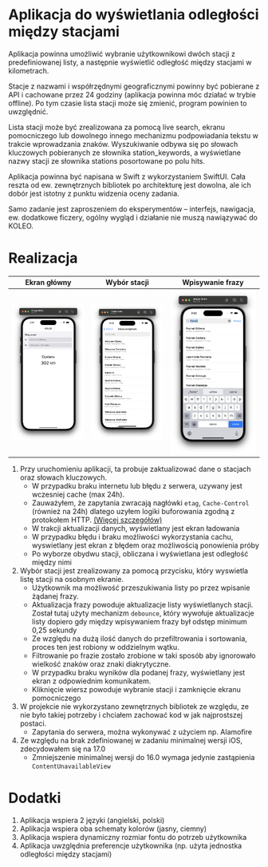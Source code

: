 # Aplikacja do wyświetlania odległości między stacjami

Aplikacja powinna umożliwić wybranie użytkownikowi dwóch stacji z predefiniowanej listy, a następnie wyświetlić odległość między stacjami w kilometrach.

Stacje z nazwami i współrzędnymi geograficznymi powinny być pobierane z API i cachowane przez 24 godziny (aplikacja powinna móc działać w trybie offline). Po tym czasie lista stacji może się zmienić, program powinien to uwzględnić.

Lista stacji może być zrealizowana za pomocą live search, ekranu pomocniczego lub dowolnego innego mechanizmu podpowiadania tekstu w trakcie wprowadzania znaków. Wyszukiwanie odbywa się po słowach kluczowych pobieranych ze słownika station_keywords, a wyświetlane nazwy stacji ze słownika stations posortowane po polu hits.

Aplikacja powinna być napisana w Swift z wykorzystaniem SwiftUI. Cała reszta od ew. zewnętrznych bibliotek po architekturę jest dowolna, ale ich dobór jest istotny z punktu widzenia oceny zadania.

Samo zadanie jest zaproszeniem do eksperymentów – interfejs, nawigacja, ew. dodatkowe ficzery, ogólny wygląd i działanie nie muszą nawiązywać do KOLEO.

# Realizacja

Ekran główny | Wybór stacji | Wpisywanie frazy
--- | --- | ---
![alt text](https://github.com/Decybel07/KOLEO/blob/main/Assets/1.png) | ![alt text](https://github.com/Decybel07/KOLEO/blob/main/Assets/2.png) | ![alt text](https://github.com/Decybel07/KOLEO/blob/main/Assets/3.png)

1. Przy uruchomieniu aplikacji, ta probuje zaktualizować dane o stacjach oraz słowach kluczowych.
    * W przypadku braku internetu lub błędu z serwera, uzywany jest wczesniej cache (max 24h).
    * Zauważyłem, że zapytania zwracają nagłówki `etag`, `Cache-Control` (również na 24h) dlatego uzyłem logiki buforowania zgodną z protokołem HTTP. [(Więcej szczegółów)](https://link-url-here.org](https://developer.apple.com/documentation/foundation/nsurlrequest/cachepolicy/useprotocolcachepolicy)https://developer.apple.com/documentation/foundation/nsurlrequest/cachepolicy/useprotocolcachepolicy)
    * W trakcji aktualizacji danych, wyświetlany jest ekran ładowania
    * W przypadku błędu i braku możliwości wykorzystania cachu, wyswietlany jest ekran z błędem oraz możliwością ponowienia próby
    * Po wyborze obydwu stacji, obliczana i wyświetlana jest odległość między nimi
2. Wybór stacji jest zrealizowany za pomocą przycisku, który wyswietla listę stacji na osobnym ekranie.
    * Użytkownik ma możliwość przeszukiwania listy po przez wpisanie żądanej frazy.
    * Aktualizacja frazy powoduje aktualizacje listy wyświetlanych stacji. Został tutaj użyty mechanizm `debounce`, który wywołuje aktualizacje listy dopiero gdy między wpisywaniem frazy był odstęp minimum 0,25 sekundy
    * Ze względu na dużą ilość danych do przefiltrowania i sortowania, proces ten jest robiony w oddzielnym wątku.
    * Filtrowanie po frazie zostało zrobione w taki sposób aby ignorowało wielkość znaków oraz znaki diakrytyczne.
    * W przypadku braku wyników dla podanej frazy, wyświetlany jest ekran z odpowiednim komunikatem.
    * Kliknięcie wiersz powoduje wybranie stacji i zamknięcie ekranu pomocniczego
3. W projekcie nie wykorzystano zewnętrznych bibliotek ze względu, ze nie było takiej potrzeby i chciałem zachować kod w jak najprostszej postaci.
    * Zapytania do serwera, można wykonywać z użyciem np. Alamofire
4. Ze względu na brak zdefiniowanej w zadaniu minimalnej wersji iOS, zdecydowałem się na 17.0
    * Zmniejszenie minimalnej wersji do 16.0 wymaga jedynie zastąpienia `ContentUnavailableView`
  
# Dodatki

1. Aplikacja wspiera 2 języki (angielski, polski)
2. Aplikacja wspiera oba schematy kolorów (jasny, ciemny)
3. Aplikacja wspiera dynamiczny rozmiar fontu do potrzeb użytkownika
4. Aplikacja uwzględnia preferencje użytkownika (np. użyta jednostka odległości między stacjami)
